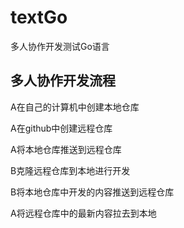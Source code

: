 # textGo
多人协作开发测试Go语言

## 多人协作开发流程

A在自己的计算机中创建本地仓库

A在github中创建远程仓库

A将本地仓库推送到远程仓库

B克隆远程仓库到本地进行开发

B将本地仓库中开发的内容推送到远程仓库

A将远程仓库中的最新内容拉去到本地
